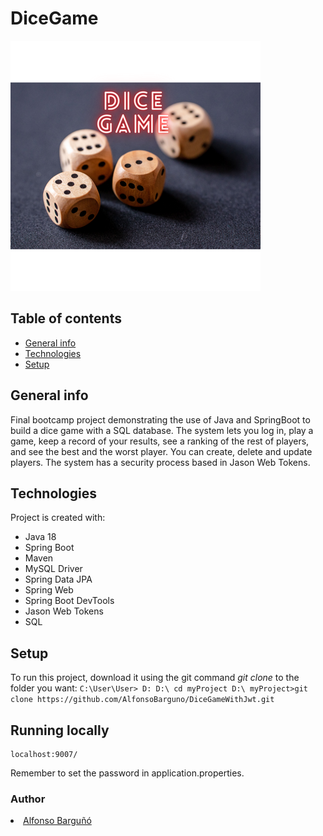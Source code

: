 # DiceGame 


![cover](https://github.com/AlfonsoBarguno/DiceGameWithJwt/blob/main/DICEGAME.png)

## Table of contents
* [General info](#general-info)
* [Technologies](#technologies)
* [Setup](#setup)

## General info
Final bootcamp project demonstrating the use of Java and SpringBoot to build a dice game with a SQL database.
The system lets you log in, play a game, keep a record of your results, see a ranking of the rest of players, and see the best and the worst player. You can create, delete and update players. The system has a security process based in Jason Web Tokens.

## Technologies
Project is created with:
- Java 18
- Spring Boot
- Maven
- MySQL Driver
- Spring Data JPA
- Spring Web
- Spring Boot DevTools
- Jason Web Tokens
- SQL


	
## Setup
To run this project, download it using the git command *git clone* to the folder you want:
    ```
    C:\User\User> D:
    D:\ cd myProject
    D:\ myProject>git clone https://github.com/AlfonsoBarguno/DiceGameWithJwt.git
    ```




## Running locally 
```
localhost:9007/
```
Remember to set the password in application.properties.




### Author
<li><a href="https://github.com/AlfonsoBarguno">Alfonso Barguñó</a></li>

